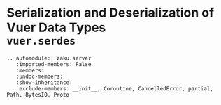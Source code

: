 # Serialization and Deserialization of Vuer Data Types<br/>`vuer.serdes`


```{eval-rst}
.. automodule:: zaku.server
   :imported-members: False
   :members:
   :undoc-members:
   :show-inheritance:
   :exclude-members: __init__, Coroutine, CancelledError, partial, Path, BytesIO, Proto
```

